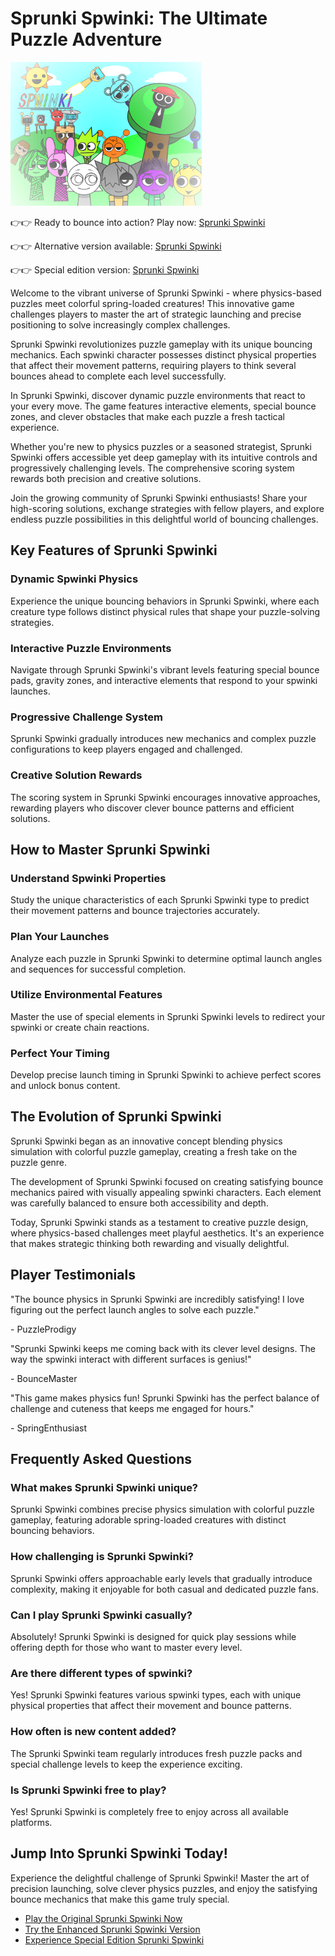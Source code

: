 # Sprunki Spwinki: The Ultimate Puzzle Adventure

![Sprunki Spwinki](https://raw.githubusercontent.com/sprunkiscrunkly/sprunki-spwinki/refs/heads/main/sprunki-spwinki.png "Sprunki Spwinki")

👉👉 Ready to bounce into action? Play now: [Sprunki Spwinki](https://sprunksters.com/sprunki-spwinki/ "Sprunki Spwinki")

👉👉 Alternative version available: [Sprunki Spwinki](https://sprunkiscrunkly.com/sprunki-spwinki/ "Sprunki Spwinki")

👉👉 Special edition version: [Sprunki Spwinki](https://sprunkipyramixed.com/sprunki-spwinki/ "Sprunki Spwinki")

Welcome to the vibrant universe of Sprunki Spwinki - where physics-based puzzles meet colorful spring-loaded creatures! This innovative game challenges players to master the art of strategic launching and precise positioning to solve increasingly complex challenges.

Sprunki Spwinki revolutionizes puzzle gameplay with its unique bouncing mechanics. Each spwinki character possesses distinct physical properties that affect their movement patterns, requiring players to think several bounces ahead to complete each level successfully.

In Sprunki Spwinki, discover dynamic puzzle environments that react to your every move. The game features interactive elements, special bounce zones, and clever obstacles that make each puzzle a fresh tactical experience.

Whether you're new to physics puzzles or a seasoned strategist, Sprunki Spwinki offers accessible yet deep gameplay with its intuitive controls and progressively challenging levels. The comprehensive scoring system rewards both precision and creative solutions.

Join the growing community of Sprunki Spwinki enthusiasts! Share your high-scoring solutions, exchange strategies with fellow players, and explore endless puzzle possibilities in this delightful world of bouncing challenges.

## Key Features of Sprunki Spwinki

### Dynamic Spwinki Physics

Experience the unique bouncing behaviors in Sprunki Spwinki, where each creature type follows distinct physical rules that shape your puzzle-solving strategies.

### Interactive Puzzle Environments

Navigate through Sprunki Spwinki's vibrant levels featuring special bounce pads, gravity zones, and interactive elements that respond to your spwinki launches.

### Progressive Challenge System

Sprunki Spwinki gradually introduces new mechanics and complex puzzle configurations to keep players engaged and challenged.

### Creative Solution Rewards

The scoring system in Sprunki Spwinki encourages innovative approaches, rewarding players who discover clever bounce patterns and efficient solutions.

## How to Master Sprunki Spwinki

### Understand Spwinki Properties

Study the unique characteristics of each Sprunki Spwinki type to predict their movement patterns and bounce trajectories accurately.

### Plan Your Launches

Analyze each puzzle in Sprunki Spwinki to determine optimal launch angles and sequences for successful completion.

### Utilize Environmental Features

Master the use of special elements in Sprunki Spwinki levels to redirect your spwinki or create chain reactions.

### Perfect Your Timing

Develop precise launch timing in Sprunki Spwinki to achieve perfect scores and unlock bonus content.

## The Evolution of Sprunki Spwinki

Sprunki Spwinki began as an innovative concept blending physics simulation with colorful puzzle gameplay, creating a fresh take on the puzzle genre.

The development of Sprunki Spwinki focused on creating satisfying bounce mechanics paired with visually appealing spwinki characters. Each element was carefully balanced to ensure both accessibility and depth.

Today, Sprunki Spwinki stands as a testament to creative puzzle design, where physics-based challenges meet playful aesthetics. It's an experience that makes strategic thinking both rewarding and visually delightful.

## Player Testimonials

"The bounce physics in Sprunki Spwinki are incredibly satisfying! I love figuring out the perfect launch angles to solve each puzzle."

\- PuzzleProdigy

"Sprunki Spwinki keeps me coming back with its clever level designs. The way the spwinki interact with different surfaces is genius!"

\- BounceMaster

"This game makes physics fun! Sprunki Spwinki has the perfect balance of challenge and cuteness that keeps me engaged for hours."

\- SpringEnthusiast

## Frequently Asked Questions

### What makes Sprunki Spwinki unique?

Sprunki Spwinki combines precise physics simulation with colorful puzzle gameplay, featuring adorable spring-loaded creatures with distinct bouncing behaviors.

### How challenging is Sprunki Spwinki?

Sprunki Spwinki offers approachable early levels that gradually introduce complexity, making it enjoyable for both casual and dedicated puzzle fans.

### Can I play Sprunki Spwinki casually?

Absolutely! Sprunki Spwinki is designed for quick play sessions while offering depth for those who want to master every level.

### Are there different types of spwinki?

Yes! Sprunki Spwinki features various spwinki types, each with unique physical properties that affect their movement and bounce patterns.

### How often is new content added?

The Sprunki Spwinki team regularly introduces fresh puzzle packs and special challenge levels to keep the experience exciting.

### Is Sprunki Spwinki free to play?

Yes! Sprunki Spwinki is completely free to enjoy across all available platforms.

## Jump Into Sprunki Spwinki Today!

Experience the delightful challenge of Sprunki Spwinki! Master the art of precision launching, solve clever physics puzzles, and enjoy the satisfying bounce mechanics that make this game truly special.

- [Play the Original Sprunki Spwinki Now](https://sprunksters.com/sprunki-spwinki/)
- [Try the Enhanced Sprunki Spwinki Version](https://sprunkiscrunkly.com/sprunki-spwinki/)
- [Experience Special Edition Sprunki Spwinki](https://sprunkipyramixed.com/sprunki-spwinki/)
